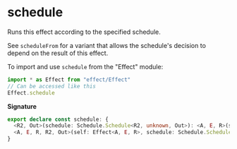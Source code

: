 # schedule

Runs this effect according to the specified schedule.

See `scheduleFrom` for a variant that allows the schedule's decision to
depend on the result of this effect.

To import and use `schedule` from the "Effect" module:

```ts
import * as Effect from "effect/Effect"
// Can be accessed like this
Effect.schedule
```

**Signature**

```ts
export declare const schedule: {
  <R2, Out>(schedule: Schedule.Schedule<R2, unknown, Out>): <A, E, R>(self: Effect<A, E, R>) => Effect<Out, E, R2 | R>
  <A, E, R, R2, Out>(self: Effect<A, E, R>, schedule: Schedule.Schedule<R2, unknown, Out>): Effect<Out, E, R | R2>
}
```
